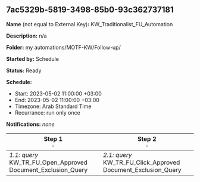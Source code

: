 ## 7ac5329b-5819-3498-85b0-93c362737181

**Name** (not equal to External Key)**:** KW_Traditionalist_FU_Automation

**Description:** n/a

**Folder:** my automations/MOTF-KW/Follow-up/

**Started by:** Schedule

**Status:** Ready

**Schedule:**

* Start: 2023-05-02 11:00:00 +03:00
* End: 2023-05-02 11:00:00 +03:00
* Timezone: Arab Standard Time
* Recurrance: run only once

**Notifications:** _none_


| Step 1<br>_<small>-</small>_ | Step 2<br>_<small>-</small>_ |
| --- | --- |
| _1.1: query_<br>KW_TR_FU_Open_Approved Document_Exclusion_Query | _2.1: query_<br>KW_TR_FU_Click_Approved Document_Exclusion_Query |
